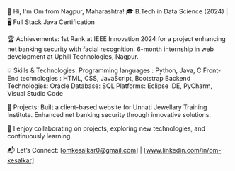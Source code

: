 👋 Hi, I'm Om from Nagpur, Maharashtra!
🎓 B.Tech in Data Science (2024) | 🖥️ Full Stack Java Certification

🏆 Achievements:
1st Rank at IEEE Innovation 2024 for a project enhancing net banking security with facial recognition.
6-month internship in web development at Uphill Technologies, Nagpur.


💡 Skills & Technologies:
Programming languages : Python, Java, C
Front-End technologies : HTML, CSS, JavaScript, Bootstrap
Backend Technologies: Oracle
Database: SQL
Platforms: Eclipse IDE, PyCharm, Visual Studio Code 


🌟 Projects:
Built a client-based website for Unnati Jewellary Training Institute.
Enhanced net banking security through innovative solutions.

🤝 I enjoy collaborating on projects, exploring new technologies, and continuously learning.

📬 Let’s Connect: [omkesalkar0@gmail.com] | [www.linkedin.com/in/om-kesalkar]

